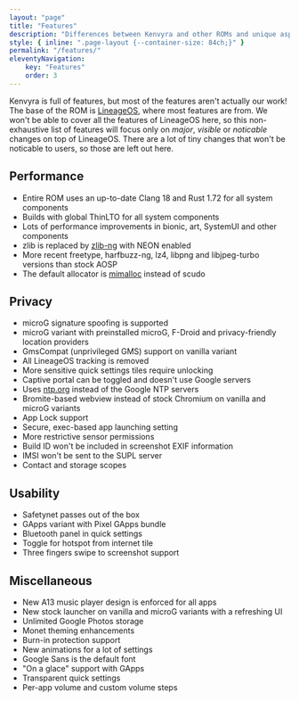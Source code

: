 ```yaml
---
layout: "page"
title: "Features"
description: "Differences between Kenvyra and other ROMs and unique aspects"
style: { inline: ".page-layout {--container-size: 84ch;}" }
permalink: "/features/"
eleventyNavigation:
    key: "Features"
    order: 3
---
```


Kenvyra is full of features, but most of the features aren't actually our work! The base of the ROM is [LineageOS](https://lineageos.org/), where most features are from. We won't be able to cover all the features of LineageOS here, so this non-exhaustive list of features will focus only on _major_, _visible_ or _noticable_ changes on top of LineageOS. There are a lot of tiny changes that won't be noticable to users, so those are left out here.

## Performance

-   Entire ROM uses an up-to-date Clang 18 and Rust 1.72 for all system components
-   Builds with global ThinLTO for all system components
-   Lots of performance improvements in bionic, art, SystemUI and other components
-   zlib is replaced by [zlib-ng](https://github.com/zlib-ng/zlib-ng) with NEON enabled
-   More recent freetype, harfbuzz-ng, lz4, libpng and libjpeg-turbo versions than stock AOSP
-   The default allocator is [mimalloc](https://github.com/microsoft/mimalloc) instead of scudo

## Privacy

-   microG signature spoofing is supported
-   microG variant with preinstalled microG, F-Droid and privacy-friendly location providers
-   GmsCompat (unprivileged GMS) support on vanilla variant
-   All LineageOS tracking is removed
-   More sensitive quick settings tiles require unlocking
-   Captive portal can be toggled and doesn't use Google servers
-   Uses [ntp.org](https://ntp.org/) instead of the Google NTP servers
-   Bromite-based webview instead of stock Chromium on vanilla and microG variants
-   App Lock support
-   Secure, exec-based app launching setting
-   More restrictive sensor permissions
-   Build ID won't be included in screenshot EXIF information
-   IMSI won't be sent to the SUPL server
-   Contact and storage scopes

## Usability

-   Safetynet passes out of the box
-   GApps variant with Pixel GApps bundle
-   Bluetooth panel in quick settings
-   Toggle for hotspot from internet tile
-   Three fingers swipe to screenshot support

## Miscellaneous

-   New A13 music player design is enforced for all apps
-   New stock launcher on vanilla and microG variants with a refreshing UI
-   Unlimited Google Photos storage
-   Monet theming enhancements
-   Burn-in protection support
-   New animations for a lot of settings
-   Google Sans is the default font
-   "On a glace" support with GApps
-   Transparent quick settings
-   Per-app volume and custom volume steps

